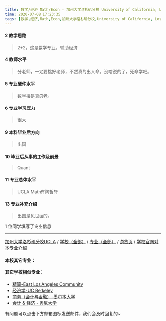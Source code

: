 ```yaml
---
title: 数学/经济 Math/Econ - 加州大学洛杉矶分校 University of California, Los Angeles
time: 2020-07-08 17:23:35
tags: [数学,经济,Math,Econ,加州大学洛杉矶分校,University of California, Los Angeles]
---
```

#### 2 教学思路
> 2+2，这是数学专业，辅助经济


#### 4 教师水平
> 分老师，一定要挑好老师，不然真的出人命。没啥说的了，死命学吧。


#### 5 专业硬件水平
> 数学楼是真的老。


#### 6 专业学习压力
> 很大


#### 9 本科毕业后方向
> 出国


#### 10 毕业后从事的工作及前景
> Quant


#### 11 专业总体水平
> UCLA Math有陶哲轩


#### 13 专业补充介绍
> 出国是见世面的。

1 位同学填写了专业信息
***
[加州大学洛杉矶分校UCLA](https://univgo.github.io/2020/07/08/加州大学洛杉矶分校%20UCLA) / [学校（全部）](https://univgo.github.io/2020/07/09/学校汇总页) / [专业（全部）](https://univgo.github.io/2020/07/09/专业汇总页) / [总览页](https://univgo.github.io/2020/07/09/总览) / [学校官网对本专业介绍]()
#### 本校其它专业：
 
#### 其它学校相似专业：
- [精算-East Los Angeles Community](https://univgo.github.io/2020/07/08/精算%20-%20东洛杉矶学院East%20Los%20Angeles%20College) 
- [经济学-UC Berkeley](https://univgo.github.io/2020/07/08/经济学，统计学，音乐%20-%20加州大学伯克利分校UC%20Berkeley) 
- [商务（会计与金融）-墨尔本大学](https://univgo.github.io/2020/07/08/商务（会计与金融）-%20墨尔本大学) 
- [会计 & 经济 - 悉尼大学](https://univgo.github.io/2020/07/08/会计%20&%20经济%20-%20悉尼大学)


有问题可以点击下方邮箱图标发送邮件，我们会及时回复的~
